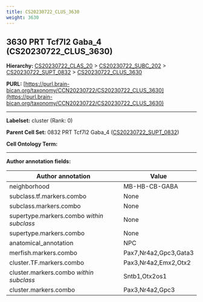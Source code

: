 ```yaml
---
title: CS20230722_CLUS_3630
weight: 3630
---
```

## 3630 PRT Tcf7l2 Gaba_4 (CS20230722_CLUS_3630)
<b>Hierarchy: </b>
[CS20230722_CLAS_20](../CS20230722_CLAS_20) >
[CS20230722_SUBC_202](../CS20230722_SUBC_202) >
[CS20230722_SUPT_0832](../CS20230722_SUPT_0832) >
[CS20230722_CLUS_3630](../CS20230722_CLUS_3630)

**PURL:** [https://purl.brain-bican.org/taxonomy/CCN20230722/CS20230722_CLUS_3630](https://purl.brain-bican.org/taxonomy/CCN20230722/CS20230722_CLUS_3630)

---


**Labelset:** cluster (Rank: 0)

**Parent Cell Set:** 0832 PRT Tcf7l2 Gaba_4 ([CS20230722_SUPT_0832](../CS20230722_SUPT_0832))



**Cell Ontology Term:** 

[MARKER GENES.]: #


---

[TRANSFERRED ANNOTATIONS.]: #


[AUTHOR ANNOTATION FIELDS.]: #


**Author annotation fields:**

| Author annotation | Value |
|-------------------|-------|
|neighborhood|MB-HB-CB-GABA|
|subclass.tf.markers.combo|None|
|subclass.markers.combo|None|
|supertype.markers.combo _within subclass_|None|
|supertype.markers.combo|None|
|anatomical_annotation|NPC|
|merfish.markers.combo|Pax7,Nr4a2,Gpc3,Gata3|
|cluster.TF.markers.combo|Pax3,Nr4a2,Emx2,Otx2|
|cluster.markers.combo _within subclass_|Sntb1,Otx2os1|
|cluster.markers.combo|Pax3,Nr4a2,Gpc3|
